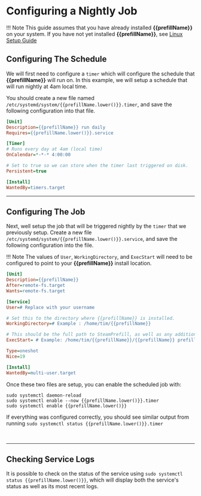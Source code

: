 # Configuring a Nightly Job

!!! Note
    This guide assumes that you have already installed **{{prefillName}}** on your system.  If you have not yet installed **{{prefillName}}**, see [Linux Setup Guide](../Linux-Setup-Guide)


## Configuring The Schedule

We will first need to configure a `timer` which will configure the schedule that **{{prefillName}}** will run on.  In this example, we will setup a schedule that will run nightly at 4am local time.

You should create a new file named `/etc/systemd/system/{{prefillName.lower()}}.timer`, and save the following configuration into that file.

```ini
[Unit]
Description={{prefillName}} run daily
Requires={{prefillName.lower()}}.service

[Timer]
# Runs every day at 4am (local time)
OnCalendar=*-*-* 4:00:00

# Set to true so we can store when the timer last triggered on disk.
Persistent=true

[Install]
WantedBy=timers.target
```

-----

## Configuring The Job

Next, well setup the job that will be triggered nightly by the `timer` that we previously setup.  Create a new file `/etc/systemd/system/{{prefillName.lower()}}.service`, and save the following configuration into the file.

!!! Note
    The values of `User`, `WorkingDirectory`, and `ExecStart` will need to be configured to point to your **{{prefillName}}** install location.

```ini
[Unit]
Description={{prefillName}}
After=remote-fs.target
Wants=remote-fs.target

[Service]
User=# Replace with your username

# Set this to the directory where {{prefillName}} is installed. 
WorkingDirectory=# Example : /home/tim/{{prefillName}}

# This should be the full path to SteamPrefill, as well as any additional option flags
ExecStart= # Example: /home/tim/{{prefillName}}/{{prefillName}} prefill --no-ansi

Type=oneshot
Nice=19

[Install]
WantedBy=multi-user.target
```

Once these two files are setup, you can enable the scheduled job with:
```
sudo systemctl daemon-reload
sudo systemctl enable --now {{prefillName.lower()}}.timer
sudo systemctl enable {{prefillName.lower()}}
```

If everything was configured correctly, you should see similar output from running `sudo systemctl status {{prefillName.lower()}}.timer`

<div data-cli-player="../casts/systemd-timer-status.cast" data-rows=8></div>
<br>

-----

## Checking Service Logs

It is possible to check on the status of the service using `sudo systemctl status {{prefillName.lower()}}`, which will display both the service's status as well as its most recent logs.

<div data-cli-player="../casts/systemd-service-logs.cast" data-rows=17></div>
<br>

